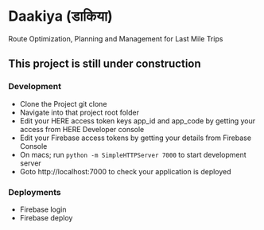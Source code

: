 # Daakiya (डाकिया)
Route Optimization, Planning and Management for Last Mile Trips

## This project is still under construction

### Development
- Clone the Project git clone <url>
- Navigate into that project root folder
- Edit your HERE access token keys app_id and app_code by getting your access from HERE Developer console
- Edit your Firebase access tokens by getting your details from Firebase Console
- On macs; run `python -m SimpleHTTPServer 7000` to start development server 
- Goto http://localhost:7000 to check your application is deployed

### Deployments
- Firebase login
- Firebase deploy
